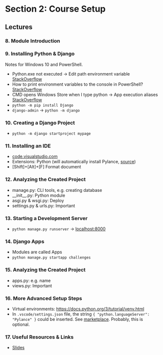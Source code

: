 # Section 2: Course Setup

## Lectures

### 8. Module Introduction

### 9. Installing Python & Django

Notes for Windows 10 and PowerShell.

- Python.exe not executed → Edit path environment variable [StackOverflow](https://stackoverflow.com/a/33180819)
- How to print environment variables to the console in PowerShell? [StackOverflow](https://stackoverflow.com/a/50861113)
- CMD opens Windows Store when I type python → App execution aliases [StackOverflow](https://stackoverflow.com/a/58773979)
- `python -m pip install Django`
- `django-admin` → `python -m django`

### 10. Creating a Django Project

- `python -m django startproject mypage`

### 11. Installing an IDE

- [code.visualstudio.com](https://code.visualstudio.com/)
- Extensions: Python (will automatically install Pylance, [source](https://marketplace.visualstudio.com/items?itemName=ms-python.python))
- [Shift]+[Alt]+[F] Format document

### 12. Analyzing the Created Project

- manage.py: CLI tools, e.g. creating database
- \_\_init__.py: Python module
- asgi.py & wsgi.py: Deploy
- settings.py & urls.py: Important

### 13. Starting a Development Server

- `python manage.py runserver` → [localhost:8000](http://localhost:8000/)

### 14. Django Apps

- Modules are called Apps
- `python manage.py startapp challenges`

### 15. Analyzing the Created Project

- apps.py: e.g. name
- views.py: Important

### 16. More Advanced Setup Steps

- Virtual environments: https://docs.python.org/3/tutorial/venv.html
- In `.vscode/settings.json` file, the string `{ "python.languageServer": "Pylance" }` could be inserted.
  See [marketplace](https://marketplace.visualstudio.com/items?itemName=ms-python.vscode-pylance).
  Probably, this is optional.

### 17. Useful Resources & Links

- [Slides](https://github.com/adibaba/django-practical-guide-course-code/blob/setup-zz-extra-files/slides/slides.pdf)